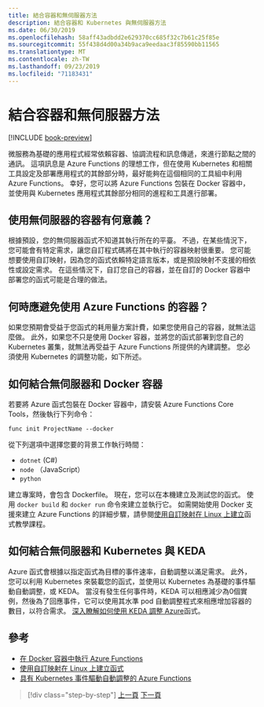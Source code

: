 ```yaml
---
title: 結合容器和無伺服器方法
description: 結合容器和 Kubernetes 與無伺服器方法
ms.date: 06/30/2019
ms.openlocfilehash: 58aff43adbdd2e629370cc685f32c7b61c25f85e
ms.sourcegitcommit: 55f438d4d00a34b9aca9eedaac3f85590bb11565
ms.translationtype: MT
ms.contentlocale: zh-TW
ms.lasthandoff: 09/23/2019
ms.locfileid: "71183431"
---
```

# <a name="combining-containers-and-serverless-approaches"></a>結合容器和無伺服器方法

[!INCLUDE [book-preview](../../../includes/book-preview.md)]

微服務為基礎的應用程式經常依賴容器、協調流程和訊息傳遞，來進行節點之間的通訊。 這項訊息是 Azure Functions 的理想工作，但在使用 Kubernetes 和相關工具設定及部署應用程式的其餘部分時，最好能夠在這個相同的工具組中利用 Azure Functions。 幸好，您可以將 Azure Functions 包裝在 Docker 容器中，並使用與 Kubernetes 應用程式其餘部分相同的進程和工具進行部署。

## <a name="when-does-it-make-sense-to-use-containers-with-serverless"></a>使用無伺服器的容器有何意義？

根據預設，您的無伺服器函式不知道其執行所在的平臺。 不過，在某些情況下，您可能會有特定需求，讓您自訂程式碼將在其中執行的容器映射很重要。 您可能想要使用自訂映射，因為您的函式依賴特定語言版本，或是預設映射不支援的相依性或設定需求。 在這些情況下，自訂您自己的容器，並在自訂的 Docker 容器中部署您的函式可能是合理的做法。

## <a name="when-should-you-avoid-using-containers-with-azure-functions"></a>何時應避免使用 Azure Functions 的容器？

如果您預期會受益于您函式的耗用量方案計費，如果您使用自己的容器，就無法這麼做。 此外，如果您不只是使用 Docker 容器，並將您的函式部署到您自己的 Kubernetes 叢集，就無法再受益于 Azure Functions 所提供的內建調整。 您必須使用 Kubernetes 的調整功能，如下所述。

## <a name="how-to-combine-serverless-and-docker-containers"></a>如何結合無伺服器和 Docker 容器

若要將 Azure 函式包裝在 Docker 容器中，請安裝 Azure Functions Core Tools，然後執行下列命令：

```console
func init ProjectName --docker
```

從下列選項中選擇您要的背景工作執行時間：

- `dotnet` (C#)
- `node` （JavaScript）
- `python`

建立專案時，會包含 Dockerfile。 現在，您可以在本機建立及測試您的函式。 使用 `docker build` 和 `docker run` 命令來建立並執行它。 如需開始使用 Docker 支援來建立 Azure Functions 的詳細步驟，請參閱[使用自訂映射在 Linux 上建立](https://docs.microsoft.com/azure/azure-functions/functions-create-function-linux-custom-image)函式教學課程。

## <a name="how-to-combine-serverless-and-kubernetes-with-keda"></a>如何結合無伺服器和 Kubernetes 與 KEDA

Azure 函式會根據以指定函式為目標的事件速率，自動調整以滿足需求。 此外，您可以利用 Kubernetes 來裝載您的函式，並使用以 Kubernetes 為基礎的事件驅動自動調整，或 KEDA。 當沒有發生任何事件時，KEDA 可以相應減少為0個實例，然後為了回應事件，它可以使用其水準 pod 自動調整程式來相應增加容器的數目，以符合需求。 [深入瞭解如何使用 KEDA 調整 Azure](https://docs.microsoft.com/azure/azure-functions/functions-kubernetes-keda)函式。

## <a name="references"></a>參考

- [在 Docker 容器中執行 Azure Functions](https://markheath.net/post/azure-functions-docker)
- [使用自訂映射在 Linux 上建立函式](https://docs.microsoft.com/azure/azure-functions/functions-create-function-linux-custom-image)
- [具有 Kubernetes 事件驅動自動調整的 Azure Functions](https://docs.microsoft.com/azure/azure-functions/functions-kubernetes-keda)

>[!div class="step-by-step"]
>[上一頁](leverage-serverless-functions.md)
>[下一頁](deploy-containers-azure.md)
